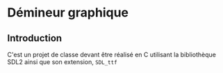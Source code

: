 # Démineur graphique


## Introduction
C'est un projet de classe devant être réalisé en C utilisant la bibliothèque SDL2 ainsi que son extension, `SDL_ttf`
